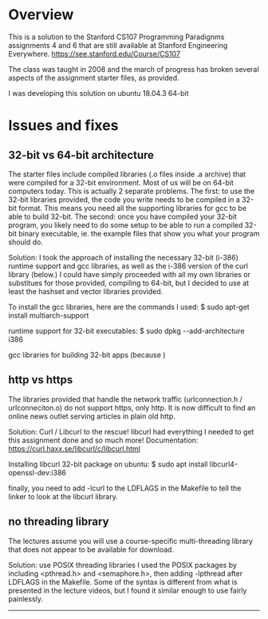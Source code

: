 
# Overview
This is a solution to the Stanford CS107 Programming Paradignms 
assignments 4 and 6 that are still available at Stanford Engineering Everywhere. 
https://see.stanford.edu/Course/CS107

The class was taught in 2008 and the march of progress has broken several aspects of the assignment starter files, as provided.

I was developing this solution on ubuntu 18.04.3 64-bit

# Issues and fixes
## 32-bit vs 64-bit architecture
The starter files include compiled libraries (.o files inside .a archive) that were compiled for a 32-bit environment.  Most of us will be on 64-bit computers today.  This is actually 2 separate problems.  The first: to use the 32-bit libraries provided, the code you write needs to be compiled in a 32-bit format.  This means you need all the supporting libraries for gcc to be able to build 32-bit.  The second: once you have compiled your 32-bit program, you likely need to do some setup to be able to run a compiled 32-bit binary executable, ie. the example files that show you what your program should do.  

Solution: 
I took the approach of installing the necessary 32-bit (i-386) runtime support and gcc libraries, as well as the i-386 version of the curl library (below.)  I could have simply proceeded with all my own libraries or substitues for those provided, compiling to 64-bit, but I decided to use at least the hashset and vector libraries provided. 

To install the gcc libraries, here are the commands I used: 
$ sudo apt-get install multiarch-support

runtime support for 32-bit executables: 
$ sudo dpkg --add-architecture i386

gcc libraries for building 32-bit apps (because )

## http vs https
The libraries provided that handle the network traffic  (urlconnection.h / urlconneciton.o) do not support https, only http.  It is now difficult to find an online news outlet serving articles in plain old http. 

Solution: Curl / Libcurl to the rescue! 
libcurl had everything I needed to get this assignment done and so much more! 
Documentation: https://curl.haxx.se/libcurl/c/libcurl.html

Installing libcurl 32-bit package on ubuntu: 
$ sudo apt install libcurl4-openssl-dev:i386

finally, you need to add  -lcurl to the LDFLAGS in the Makefile to tell the linker to look at the libcurl library. 

## no threading library
The lectures assume you will use a course-specific multi-threading library that does not appear to be available for download. 

Solution: use POSIX threading libraries
I used the POSIX packages by including <pthread.h> and <semaphore.h>, then adding -lpthread after LDFLAGS in the Makefile.  Some of the syntax is different from what is presented in the lecture videos, but I found it similar enough to use fairly painlessly. 

------------------------

